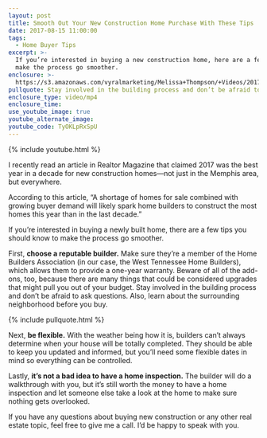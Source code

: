 ```yaml
---
layout: post
title: Smooth Out Your New Construction Home Purchase With These Tips
date: 2017-08-15 11:00:00
tags:
  - Home Buyer Tips
excerpt: >-
  If you’re interested in buying a new construction home, here are a few tips to
  make the process go smoother.
enclosure: >-
  https://s3.amazonaws.com/vyralmarketing/Melissa+Thompson/+Videos/2017/August/Memphis+Real+Estate+Agent-+Smooth+Out+Your+New+Construction+Home+Purchase+With+These+Tips.mp4
pullquote: Stay involved in the building process and don’t be afraid to ask questions.
enclosure_type: video/mp4
enclosure_time:
use_youtube_image: true
youtube_alternate_image:
youtube_code: TyOKLpRxSpU
---
```



{% include youtube.html %}

I recently read an article in Realtor Magazine that claimed 2017 was the best year in a decade for new construction homes—not just in the Memphis area, but everywhere.

According to this article, “A shortage of homes for sale combined with growing buyer demand will likely spark home builders to construct the most homes this year than in the last decade.”

If you’re interested in buying a newly built home, there are a few tips you should know to make the process go smoother.

First, **choose a reputable builder.** Make sure they’re a member of the Home Builders Association (in our case, the West Tennessee Home Builders), which allows them to provide a one-year warranty. Beware of all of the add-ons, too, because there are many things that could be considered upgrades that might pull you out of your budget. Stay involved in the building process and don’t be afraid to ask questions. Also, learn about the surrounding neighborhood before you buy.

{% include pullquote.html %}

Next, **be flexible.** With the weather being how it is, builders can’t always determine when your house will be totally completed. They should be able to keep you updated and informed, but you’ll need some flexible dates in mind so everything can be controlled.

Lastly, **it’s not a bad idea to have a home inspection.** The builder will do a walkthrough with you, but it’s still worth the money to have a home inspection and let someone else take a look at the home to make sure nothing gets overlooked.

If you have any questions about buying new construction or any other real estate topic, feel free to give me a call. I’d be happy to speak with you.
